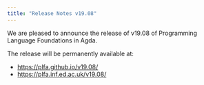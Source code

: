 ```yaml
---
title: "Release Notes v19.08"
---
```


We are pleased to announce the release of v19.08 of Programming Language Foundations in Agda.

The release will be permanently available at:

- <https://plfa.github.io/v19.08/>
- <https://plfa.inf.ed.ac.uk/v19.08/>
